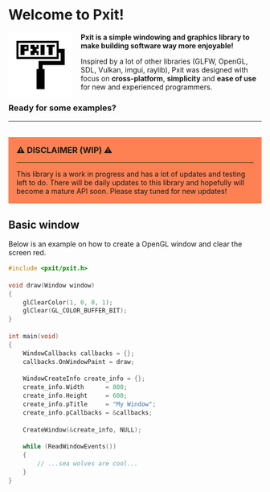# Welcome to Pxit!

<img align="left" style="width:128px; margin-right: 16px; image-rendering: pixelated" src="./logo.png" width="128px">

**Pxit is a simple windowing and graphics library to make building software way more enjoyable!**

Inspired by a lot of other libraries (GLFW, OpenGL, SDL, Vulkan, imgui, raylib), Pxit was designed with focus on **cross-platform**, **simplicity** and **ease of use** for new and experienced programmers.

### Ready for some examples?
---
<br/>

<div style="background-color: #ff4400aa; padding: 16px">
<h3 style="margin: 0px"><b> ⚠️ DISCLAIMER (WIP) ⚠️ </b></h3>
<hr/>
This library is a work in progress and has a lot of updates and testing left to do.
There will be daily updates to this library and hopefully will become a mature API
soon. Please stay tuned for new updates!
</div>

## Basic window
Below is an example on how to create a OpenGL window and clear the screen red.
```c++
#include <pxit/pxit.h>

void draw(Window window)
{
    glClearColor(1, 0, 0, 1);
    glClear(GL_COLOR_BUFFER_BIT);
}

int main(void)
{
    WindowCallbacks callbacks = {};
    callbacks.OnWindowPaint = draw;

    WindowCreateInfo create_info = {};
    create_info.Width      = 800;
    create_info.Height     = 600;
    create_info.pTitle     = "My Window";
    create_info.pCallbacks = &callbacks;

    CreateWindow(&create_info, NULL);

    while (ReadWindowEvents())
    {
        // ...sea wolves are cool...
    }
}
```
<br>